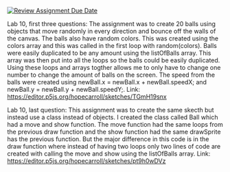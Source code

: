 [![Review Assignment Due Date](https://classroom.github.com/assets/deadline-readme-button-24ddc0f5d75046c5622901739e7c5dd533143b0c8e959d652212380cedb1ea36.svg)](https://classroom.github.com/a/xr2RtvyI)

Lab 10, first three questions: The assignment was to create 20 balls using objects that move randomly in every direction and bounce off the walls of the canvas. The balls also have random colors. This was created using the colors array and this was called in the first loop with random(colors). Balls were easily duplicated to be any amount using the listOfBalls array. This array was then put into all the loops so the balls could be easily duplicated. Using these loops and arrays togther allows me to only have to change one number to change the amount of balls on the screen. The speed from the balls were created using newBall.x = newBall.x + newBall.speedX; and newBall.y = newBall.y + newBall.speedY;. 
Link: https://editor.p5js.org/hopecarroll/sketches/TGmH19snx

Lab 10, last question: This assignment was to create the same skecth but instead use a class instead of objects. I created the class called Ball which had a move and show function. The move function had the same loops from the previous draw function and the show function had the same drawSprite has the previous function. But the major difference in this code is in the draw function where instead of having two loops only two lines of code are created with calling the move and show using the listOfBalls array. 
Link: https://editor.p5js.org/hopecarroll/sketches/pt9h0wDVz
